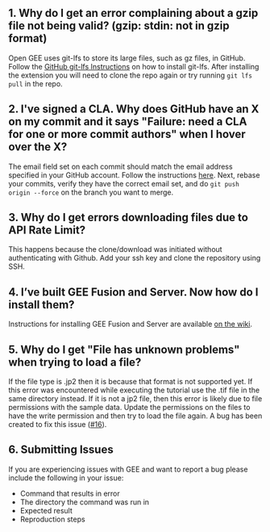 ## 1. Why do I get an error complaining about a gzip file not being valid? (gzip: stdin: not in gzip format)
Open GEE uses git-lfs to store its large files, such as gz files, in GitHub. Follow the [GitHub git-lfs Instructions](https://git-lfs.github.com/) on how to install git-lfs. After installing the extension you will need to clone the repo again or try running `git lfs pull` in the repo.
## 2. I've signed a CLA. Why does GitHub have an X on my commit and it says "Failure: need a CLA for one or more commit authors" when I hover over the X?
The email field set on each commit should match the email address specified in your GitHub account. Follow the instructions [here](https://help.github.com/articles/setting-your-email-in-git/). Next, rebase your commits, verify they have the correct email set, and do `git push origin --force` on the branch you want to merge.

## 3. Why do I get errors downloading files due to API Rate Limit?
This happens because the clone/download was initiated without authenticating with Github. Add your ssh key and clone the repository using SSH.

## 4. I’ve built GEE Fusion and Server. Now how do I install them?
Instructions for installing GEE Fusion and Server are available [on the wiki](https://github.com/google/earthenterprise/wiki/Install-Fusion-or-Earth-Server).

## 5. Why do I get "File has unknown problems" when trying to load a file?
If the file type is .jp2 then it is because that format is not supported yet. If this error was encountered while executing the tutorial use the .tif file in the same directory instead.
If it is not a jp2 file, then this error is likely due to file permissions with the sample data. Update the permissions on the files to have the write permission and then try to load the file again. A bug has been created to fix this issue ([#16](https://github.com/google/earthenterprise/issues/16)).

## 6. Submitting Issues
If you are experiencing issues with GEE and want to report a bug please include the following in your issue:
* Command that results in error
* The directory the command was run in
* Expected result
* Reproduction steps